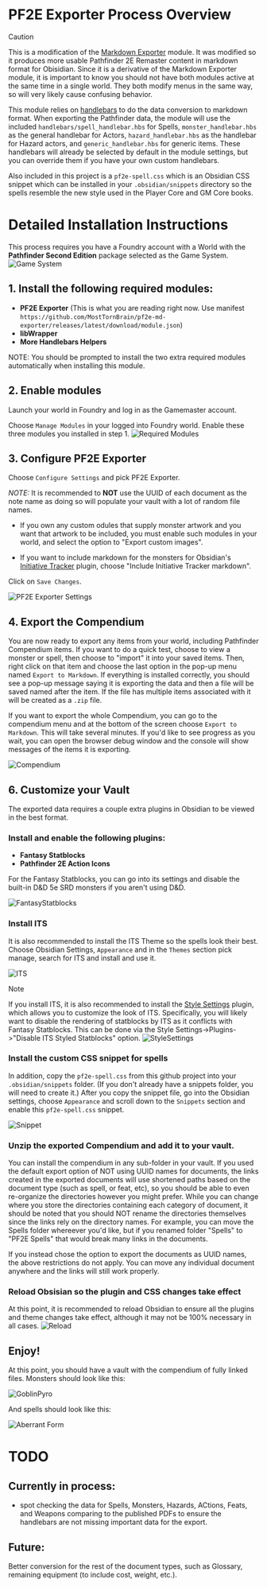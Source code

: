 
# PF2E Exporter Process Overview

> [!CAUTION] 
> This is a modification of the [Markdown Exporter](https://github.com/farling42/fvtt-export-markdown) module.   It was modified so it produces more usable Pathfinder 2E Remaster content in markdown format for Obisidian.  Since it is a derivative of the Markdown Exporter module, it is important to know you should not have both modules active at the same time in a single world.  They both modify menus in the same way, so will very likely cause confusing behavior.

This module relies on [handlebars](https://handlebarsjs.com) to do the data conversion to markdown format.  When exporting the Pathfinder data, the module will use the included `handlebars/spell_handlebar.hbs` for Spells, `monster_handlebar.hbs` as the general handlebar for Actors, `hazard_handlebar.hbs` as the handlebar for Hazard actors, and `generic_handlebar.hbs` for generic items.  These handlebars will already be selected by default in the module settings, but you can override them if you have your own custom handlebars.

Also included in this project is a `pf2e-spell.css` which is an 
Obsidian CSS snippet which can be installed in your `.obsidian/snippets` directory so the spells resemble the new style used in the Player Core and GM Core books.

# Detailed Installation Instructions

This process requires you have a Foundry account with a World with the **Pathfinder Second Edition** package selected as the Game System.
![Game System](Screenshots/GameSystem.png)

## 1. Install the following required modules:
* **PF2E Exporter** (This is what you are reading right now. Use manifest `https://github.com/MostTornBrain/pf2e-md-exporter/releases/latest/download/module.json`)
* **libWrapper**
* **More Handlebars Helpers**

NOTE: You should be prompted to install the two extra required modules automatically when installing this module. 


## 2. Enable modules
Launch your world in Foundry and log in as the Gamemaster account.   

Choose `Manage Modules` in your logged into Foundry world.  Enable these three modules you installed in step 1. 
![Required Modules](Screenshots/RequiredModules.png)

## 3. Configure PF2E Exporter
Choose `Configure Settings` and pick PF2E Exporter.

_NOTE:_ It is recommended to **NOT** use the UUID of each document as the note name as doing so will populate your vault with a lot of random file names.

- If you own any custom odules that supply monster artwork and you want that artwork to be included, you must enable such modules in your world, and select the option to "Export custom images".

- If you want to include markdown for the monsters for Obsidian's [Initiative Tracker](https://github.com/javalent/initiative-tracker) plugin, choose "Include Initiative Tracker markdown".

Click on `Save Changes`.

![PF2E Exporter Settings](Screenshots/MarkdownExporterSettings.png)

## 4. Export the Compendium
You are now ready to export any items from your world, including Pathfinder Compendium items.  If you want to do a quick test, choose to view a monster or spell, then choose to "import" it into your saved items.   Then, right click on that item and choose the last option in the pop-up menu named `Export to Markdown`. If everything is installed correctly, you should see a pop-up message saying it is exporting the data and then a file will be saved named after the item. If the file has multiple items associated with it will be created as a `.zip` file.

If you want to export the whole Compendium, you can go to the compendium menu and at the bottom of the screen choose `Export to Markdown`.  This will take several minutes.  If you'd like to see progress as you wait, you can open the browser debug window and the console will show messages of the items it is exporting.

![Compendium](Screenshots/Compendium.png)

## 6. Customize your Vault
The exported data requires a couple extra plugins in Obsidian to be viewed in the best format.
### Install and enable the following plugins:
* **Fantasy Statblocks**
* **Pathfinder 2E Action Icons**

For the Fantasy Statblocks, you can go into its settings and disable the built-in D&D 5e SRD monsters if you aren't using D&D.

![FantasyStatblocks](Screenshots/FantasyStatblocksPlugin.png)

### Install ITS
It is also recommended to install the ITS Theme so the spells look their best. Choose Obsidian Settings, `Appearance` and in the `Themes` section pick manage, search for ITS and install and use it.

![ITS](Screenshots/InstallITS.png)

> [!NOTE]
> If you install ITS, it is also recommended to install the [Style Settings](https://github.com/mgmeyers/obsidian-style-settings) plugin, which allows you to customize the look of ITS.  Specifically, you will likely want to disable the rendering of statblocks by ITS as it conflicts with Fantasy Statblocks.  This can be done via the Style Settings->Plugins->"Disable ITS Styled Statblocks" option.
> ![StyleSettings](Screenshots/StyleSettings.png)

### Install the custom CSS snippet for spells
In addition, copy the `pf2e-spell.css` from this github project into your `.obsidian/snippets` folder.  (If you don't already have a snippets folder, you will need to create it.)   After you copy the snippet file, go into the Obsidian settings, choose `Appearance` and scroll down to the `Snippets` section and enable this `pf2e-spell.css` snippet.

![Snippet](Screenshots/EnableSnippet.png)

### Unzip the exported Compendium and add it to your vault.
You can install the compendium in any sub-folder in your vault.  If you used the default export option of NOT using UUID names for documents, the links created in the exported documents will use shortened paths based on the document type (such as spell, or feat, etc), so you should be able to even re-organize the directories however you might prefer.  While you can change where you store the directories containing each category of document, it should be noted that you should NOT rename the directories themselves since the links rely on the directory names.  For example, you can move the Spells folder whereever you'd like, but if you renamed folder "Spells" to "PF2E Spells" that would break many links in the documents.

If you instead chose the option to export the documents as UUID names, the above restrictions do not apply. You can move any individual document anywhere and the links will still work properly.

### Reload Obsisian so the plugin and CSS changes take effect
At this point, it is recommended to reload Obsidian to ensure all the plugins and theme changes take effect, although it may not be 100% necessary in all cases.
![Reload](Screenshots/ReloadApp.png)

## Enjoy!
At this point, you should have a vault with the compendium of fully linked files.  Monsters should look like this:

![GoblinPyro](Screenshots/GoblinPyro.png)

And spells should look like this:

![Aberrant Form](Screenshots/AberrantForm.png)

# TODO

## Currently in process:
* spot checking the data for Spells, Monsters, Hazards, ACtions, Feats, and Weapons comparing to the published PDFs to ensure the handlebars are not missing important data for the export.

## Future:
Better conversion for the rest of the document types, such as Glossary, remaining equipment (to include cost, weight, etc.).
